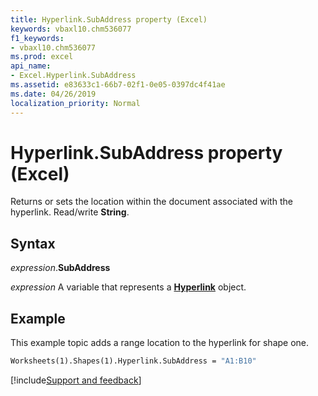 ```yaml
---
title: Hyperlink.SubAddress property (Excel)
keywords: vbaxl10.chm536077
f1_keywords:
- vbaxl10.chm536077
ms.prod: excel
api_name:
- Excel.Hyperlink.SubAddress
ms.assetid: e83633c1-66b7-02f1-0e05-0397dc4f41ae
ms.date: 04/26/2019
localization_priority: Normal
---
```



# Hyperlink.SubAddress property (Excel)

Returns or sets the location within the document associated with the hyperlink. Read/write **String**.


## Syntax

_expression_.**SubAddress**

_expression_ A variable that represents a **[Hyperlink](Excel.Hyperlink.md)** object.


## Example

This example topic adds a range location to the hyperlink for shape one.

```vb
Worksheets(1).Shapes(1).Hyperlink.SubAddress = "A1:B10"
```




[!include[Support and feedback](~/includes/feedback-boilerplate.md)]